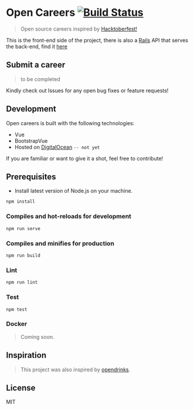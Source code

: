 # Open Careers [![Build Status](https://travis-ci.com/thatosmk/opencareers.svg?branch=master)](https://travis-ci.com/thatosmk/opencareers)

> Open source careers inspired by [Hacktoberfest!](https://hacktoberfest.digitalocean.com/)

This is the front-end side of the project, there is also a [Rails](https://rails.org) API 
that serves the back-end, find it [here](https://github.com/thatosmk/urban-sesilo) 

## Submit a career

> to be completed

Kindly check out Issues for any open bug fixes or feature requests!

## Development

Open careers is built with the following technologies:

* Vue
* BootstrapVue
* Hosted on [DigitalOcean](https://digitalocean.com/) ```-- not yet```

If you are familiar or want to give it a shot, feel free to contribute!

## Prerequisites

* Install latest version of Node.js on your machine.

```
npm install
```

### Compiles and hot-reloads for development
```
npm run serve
```

### Compiles and minifies for production
```
npm run build
```

### Lint
```
npm run lint
```

### Test
```
npm test
```

### Docker

> Coming soon.

## Inspiration

> This project was also inspired by [opendrinks](https://opendrinks.io/).

## License

MIT
